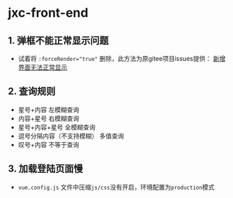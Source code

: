# jxc-front-end
## 1. 弹框不能正常显示问题
* 试着将 `:forceRender="true"` 删除，此方法为原gitee项目issues提供：
[新增界面无法正常显示](https://gitee.com/FINERME/psi/issues/I2A3CL)
## 2. 查询规则
* 星号+内容  左模糊查询
* 内容+星号  右模糊查询
* 星号+内容+星号 全模糊查询
* 逗号分隔内容（不支持模糊）  多值查询
* 叹号+内容  不等于查询
## 3. 加载登陆页面慢
* ``vue.config.js`` 文件中压缩``js/css``没有开启，环境配置为``production``模式